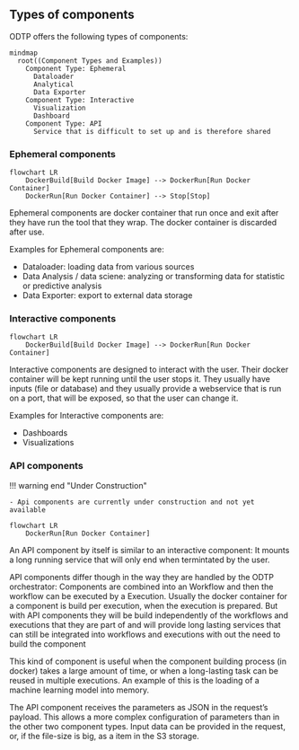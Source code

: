 ## Types of components

ODTP offers the following types of components:

``` mermaid
mindmap
  root((Component Types and Examples))
    Component Type: Ephemeral 
      Dataloader
      Analytical
      Data Exporter
    Component Type: Interactive
      Visualization
      Dashboard
    Component Type: API
      Service that is difficult to set up and is therefore shared
```

### Ephemeral components


``` mermaid
flowchart LR
    DockerBuild[Build Docker Image] --> DockerRun[Run Docker Container] 
    DockerRun[Run Docker Container] --> Stop[Stop]
```   

Ephemeral components are docker container that run once and exit after they have run the tool that they wrap. The docker container is discarded after use. 

Examples for Ephemeral components are:

- Dataloader: loading data from various sources
- Data Analysis / data sciene: analyzing or transforming data for statistic or predictive analysis
- Data Exporter: export to external data storage

### Interactive components

``` mermaid
flowchart LR
    DockerBuild[Build Docker Image] --> DockerRun[Run Docker Container] 
```    

Interactive components are designed to interact with the user. Their docker container will be kept running until the user stops it. They usually have inputs (file or database) and they usually provide a webservice that is run on a port, that will be exposed, so that the user can change it.

Examples for Interactive components are:

- Dashboards
- Visualizations

### API components

!!! warning end "Under Construction"

    - Api components are currently under construction and not yet available
    
``` mermaid
flowchart LR
    DockerRun[Run Docker Container]  
```  

An API component by itself is similar to an interactive component: It mounts a long running service that will only end when termintated by the user.

API components differ though in the way they are handled by the ODTP orchestrator: Components are combined into an Workflow and then the workflow can be executed by a Execution. Usually the docker container for a component is build per execution, when the execution is prepared. But with API components they will be build independently of the workflows and executions that they are part of and will provide long lasting services that can still be integrated into workflows and executions with out the need to build the component

This kind of component is useful when the component building process (in docker)  takes a large amount of time, or when a long-lasting task can be reused in multiple executions. An example of this is the loading of a machine learning model into memory.

The API component receives the parameters as JSON in the request’s payload. This allows a more complex configuration of parameters than in the other two component types. Input data can be provided in the request, or, if the file-size is big, as a item in the S3 storage.  
